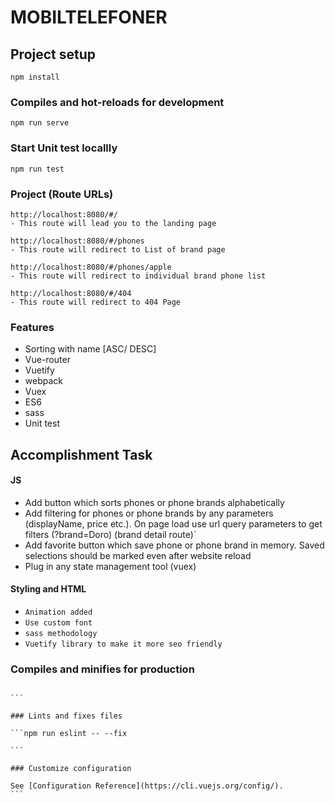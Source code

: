 # MOBILTELEFONER

## Project setup

```
npm install
```

### Compiles and hot-reloads for development

```
npm run serve
```

### Start Unit test locallly

```
npm run test
```

### Project (Route URLs)

````
http://localhost:8080/#/
- This route will lead you to the landing page

http://localhost:8080/#/phones
- This route will redirect to List of brand page

http://localhost:8080/#/phones/apple
- This route will redirect to individual brand phone list

http://localhost:8080/#/404
- This route will redirect to 404 Page
````

### Features

- Sorting with name [ASC/ DESC]
- Vue-router
- Vuetify
- webpack
- Vuex
- ES6
- sass
- Unit test

## Accomplishment Task

#### JS
- Add button which sorts phones or phone brands alphabetically
- Add filtering for phones or phone brands by any parameters (displayName, price etc.). On page load use url query parameters to get filters 
   (?brand=Doro) (brand detail route)`
- Add favorite button which save phone or phone brand in memory. Saved selections should be marked even after website reload
- Plug in any state management tool (vuex)

#### Styling and HTML
- `Animation added`
- `Use custom font`
- `sass methodology`
- `Vuetify library to make it more seo friendly`

### Compiles and minifies for production

````npm run build

```

### Lints and fixes files

```npm run eslint -- --fix

```

### Customize configuration

See [Configuration Reference](https://cli.vuejs.org/config/).
```
